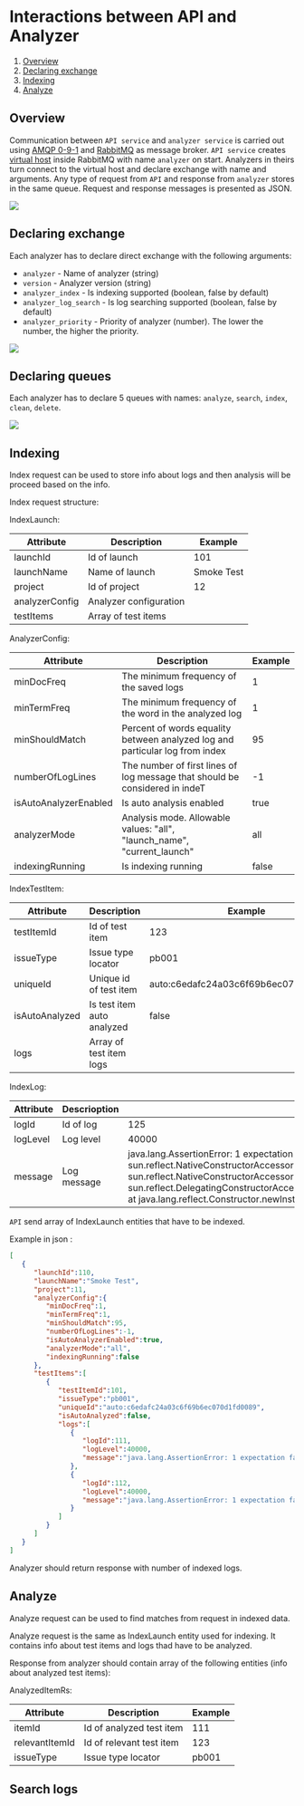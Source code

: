 # Interactions between API and Analyzer

1. [Overview](#overview)
1. [Declaring exchange](#declaring-exchange)
1. [Indexing](#indexing)
1. [Analyze](#analyze)

## Overview

Communication between `API service` and `analyzer service` is carried out using [AMQP 0-9-1](http://www.amqp.org/specification/0-9-1/amqp-org-download) and [RabbitMQ](https://www.rabbitmq.com) as message broker. `API service` creates [virtual host](https://www.rabbitmq.com/vhosts.html) inside RabbitMQ with name `analyzer` on start. Analyzers in theirs turn connect to the virtual host and declare exchange with name and arguments. Any type of request from `API` and response from `analyzer` stores in the same queue. Request and response messages is presented as JSON.  

![](/images/analyzer/api-analyzer.png)

## Declaring exchange

Each analyzer has to declare direct exchange with the following arguments:

- `analyzer` - Name of analyzer (string)
- `version` - Analyzer version (string)
- `analyzer_index` - Is indexing supported (boolean, false by default)
- `analyzer_log_search` - Is log searching supported (boolean, false by default)
- `analyzer_priority` - Priority of analyzer (number). The lower the number, the higher the priority. 

![](/images/analyzer/exchange.png)

## Declaring queues

Each analyzer has to declare 5 queues with names: `analyze`, `search`, `index`, `clean`, `delete`.

![](/images/analyzer/queues.png)

## Indexing

Index request can be used to store info about logs and then analysis will be proceed based on the info.

Index request structure:

IndexLaunch:

| Attribute      | Description            | Example    |
|----------------|------------------------|------------|
| launchId       | Id of launch           | 101        |
| launchName     | Name of launch         | Smoke Test |
| project        | Id of project          | 12         |
| analyzerConfig | Analyzer configuration |            |
| testItems      | Array of test items    |            |

AnalyzerConfig:

| Attribute             | Description                                                                  | Example |
|-----------------------|------------------------------------------------------------------------------|---------|
| minDocFreq            | The minimum frequency of the saved logs                                      | 1       |
| minTermFreq           | The minimum frequency of the word in the analyzed log                        | 1       |
| minShouldMatch        | Percent of words equality between analyzed log and particular log from index | 95      |
| numberOfLogLines      | The number of first lines of log message that should be considered in indeT  | -1      |
| isAutoAnalyzerEnabled | Is auto analysis enabled                                                     | true    |
| analyzerMode          | Analysis mode. Allowable values: "all", "launch_name", "current_launch"      | all     |
| indexingRunning       | Is indexing running                                                          | false   |

IndexTestItem:

| Attribute      | Description                | Example                               |
|----------------|----------------------------|---------------------------------------|
| testItemId     | Id of test item            | 123                                   |
| issueType      | Issue type locator         | pb001                                 |
| uniqueId       | Unique id of test item     | auto:c6edafc24a03c6f69b6ec070d1fd0089 |
| isAutoAnalyzed | Is test item auto analyzed | false                                 |
| logs           | Array of test item logs    |                                       |

IndexLog:

| Attribute | Descrioption | Example                                                                                                                                                                                                                                                                                                                                                                                                                                        |
|-----------|--------------|------------------------------------------------------------------------------------------------------------------------------------------------------------------------------------------------------------------------------------------------------------------------------------------------------------------------------------------------------------------------------------------------------------------------------------------------|
| logId     | Id of log    | 125                                                                                                                                                                                                                                                                                                                                                                                                                                            |
| logLevel  | Log level    | 40000                                                                                                                                                                                                                                                                                                                                                                                                                                          |
| message   | Log message  | java.lang.AssertionError: 1 expectation failed. Expected status code <200> but was <400>.  	at sun.reflect.NativeConstructorAccessorImpl.newInstance0(Native Method) 	at sun.reflect.NativeConstructorAccessorImpl.newInstance(NativeConstructorAccessorImpl.java:62) 	at sun.reflect.DelegatingConstructorAccessorImpl.newInstance(DelegatingConstructorAccessorImpl.java:45) 	at java.lang.reflect.Constructor.newInstance(Constructor.java:423) |

`API` send array of IndexLaunch entities that have to be indexed.

Example in json :

```json
[
   {
      "launchId":110,
      "launchName":"Smoke Test",
      "project":11,
      "analyzerConfig":{
         "minDocFreq":1,
         "minTermFreq":1,
         "minShouldMatch":95,
         "numberOfLogLines":-1,
         "isAutoAnalyzerEnabled":true,
         "analyzerMode":"all",
         "indexingRunning":false
      },
      "testItems":[
         {
            "testItemId":101,
            "issueType":"pb001",
            "uniqueId":"auto:c6edafc24a03c6f69b6ec070d1fd0089",
            "isAutoAnalyzed":false,
            "logs":[
               {
                  "logId":111,
                  "logLevel":40000,
                  "message":"java.lang.AssertionError: 1 expectation failed. Expected status code <200> but was <400>."
               },
               {
                  "logId":112,
                  "logLevel":40000,
                  "message":"java.lang.AssertionError: 1 expectation failed. Expected status code <200> but was <500>."
               }
            ]
         }
      ]
   }
]
```

Analyzer should return response with number of indexed logs.

## Analyze

Analyze request can be used to find matches from request in indexed data.

Analyze request is the same as IndexLaunch entity used for indexing. It contains info about test items and logs thad have to be analyzed.

Response from analyzer should contain array of the following entities (info about analyzed test items):

AnalyzedItemRs:

| Attribute      | Description              | Example |
|----------------|--------------------------|---------|
| itemId         | Id of analyzed test item | 111     |
| relevantItemId | Id of relevant test item | 123     |
| issueType      | Issue type locator       | pb001   |

## Search logs

